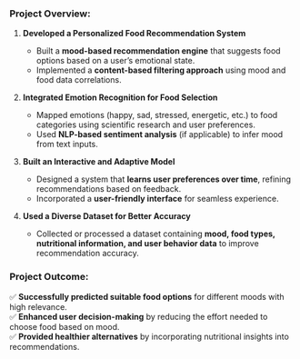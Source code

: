 ### **Project Overview:**  
1. **Developed a Personalized Food Recommendation System**  
   - Built a **mood-based recommendation engine** that suggests food options based on a user’s emotional state.  
   - Implemented a **content-based filtering approach** using mood and food data correlations.  

2. **Integrated Emotion Recognition for Food Selection**  
   - Mapped emotions (happy, sad, stressed, energetic, etc.) to food categories using scientific research and user preferences.  
   - Used **NLP-based sentiment analysis** (if applicable) to infer mood from text inputs.  

3. **Built an Interactive and Adaptive Model**  
   - Designed a system that **learns user preferences over time**, refining recommendations based on feedback.  
   - Incorporated a **user-friendly interface** for seamless experience.  

4. **Used a Diverse Dataset for Better Accuracy**  
   - Collected or processed a dataset containing **mood, food types, nutritional information, and user behavior data** to improve recommendation accuracy.  

### **Project Outcome:**  
✅ **Successfully predicted suitable food options** for different moods with high relevance.  
✅ **Enhanced user decision-making** by reducing the effort needed to choose food based on mood.  
✅ **Provided healthier alternatives** by incorporating nutritional insights into recommendations.  
